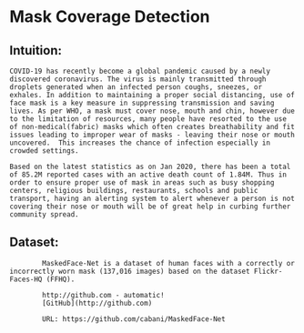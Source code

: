 # Mask Coverage Detection

## Intuition: 

	COVID-19 has recently become a global pandemic caused by a newly discovered coronavirus. The virus is mainly transmitted through droplets generated when an infected person coughs, sneezes, or exhales. In addition to maintaining a proper social distancing, use of face mask is a key measure in suppressing transmission and saving lives. As per WHO, a mask must cover nose, mouth and chin, however due to the limitation of resources, many people have resorted to the use of non-medical(fabric) masks which often creates breathability and fit issues leading to improper wear of masks - leaving their nose or mouth uncovered.  This increases the chance of infection especially in crowded settings.
	
	Based on the latest statistics as on Jan 2020, there has been a total of 85.2M reported cases with an active death count of 1.84M. Thus in order to ensure proper use of mask in areas such as busy shopping centers, religious buildings, restaurants, schools and public transport, having an alerting system to alert whenever a person is not covering their nose or mouth will be of great help in curbing further community spread. 


## Dataset: 
  
			MaskedFace-Net is a dataset of human faces with a correctly or incorrectly worn mask (137,016 images) based on the dataset Flickr-Faces-HQ (FFHQ).
 	
			http://github.com - automatic!
			[GitHub](http://github.com)
		
			URL: https://github.com/cabani/MaskedFace-Net
